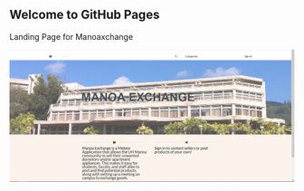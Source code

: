## Welcome to GitHub Pages

Landing Page for Manoaxchange

<img class="ui image" src="images/landing.PNG">
